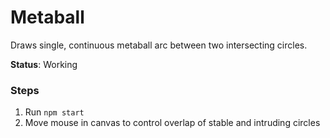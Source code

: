 # Metaball

Draws single, continuous metaball arc between two intersecting circles.

**Status**: Working

### Steps

1. Run `npm start`
1. Move mouse in canvas to control overlap of stable and intruding circles